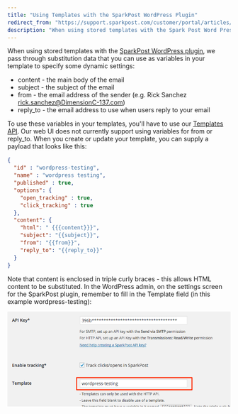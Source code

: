 ```yaml
---
title: "Using Templates with the SparkPost WordPress Plugin"
redirect_from: "https://support.sparkpost.com/customer/portal/articles/2409547-using-templates-with-the-sparkpost-wordpress-plugin"
description: "When using stored templates with the Spark Post Word Press plugin we pass through substitution data that you can use as variables in your template to specify some dynamic settings content the main body of the email subject the subject of the email from the email address of the sender..."
---
```


When using stored templates with the [SparkPost WordPress plugin](https://wordpress.org/plugins/sparkpost/), we pass through substitution data that you can use as variables in your template to specify some dynamic settings:

* content - the main body of the email
* subject - the subject of the email
* from - the email address of the sender (e.g. Rick Sanchez <rick.sanchez@DimensionC-137.com>)
* reply_to - the email address to use when users reply to your email

To use these variables in your templates, you'll have to use our [Templates API](https://developers.sparkpost.com/api/#/reference/templates). Our web UI does not currently support using variables for from or reply_to. When you create or update your template, you can supply a payload that looks like this:

```json
{
  "id" : "wordpress-testing",
  "name" : "wordpress testing",
  "published" : true,
  "options": {
    "open_tracking" : true,
    "click_tracking" : true
  },
  "content": {
    "html": " {{{content}}}",
    "subject": "{{subject}}",
    "from": "{{from}}",
    "reply_to": "{{reply_to}}"
  }
}
```

Note that content is enclosed in triple curly braces - this allows HTML content to be substituted. In the WordPress admin, on the settings screen for the SparkPost plugin, remember to fill in the Template field (in this example wordpress-testing):

![](media/using-templates-with-the-spark-post-word-press-plugin/wordpress_templates_screenshot_original.png)